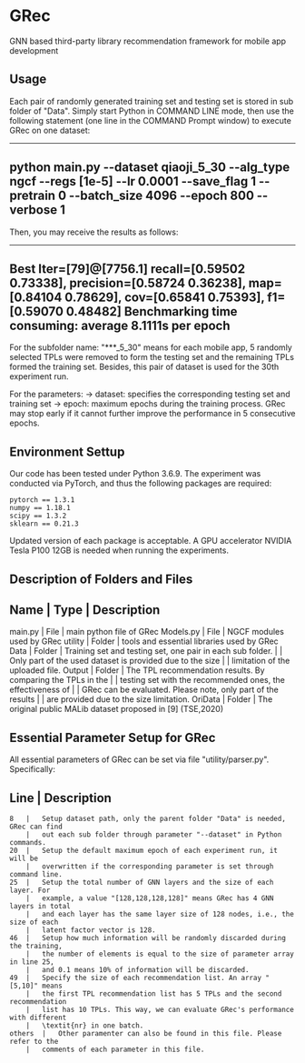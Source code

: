 # GRec
GNN based third-party library recommendation framework for mobile app development


## Usage ###

Each pair of randomly generated training set and testing set is stored in sub 
folder of "Data". Simply start Python in COMMAND LINE mode, then use the following
statement (one line in the COMMAND Prompt window) to execute GRec on one dataset:

---------------------------------------------------------------------------------
python main.py --dataset qiaoji_5_30 --alg_type ngcf --regs [1e-5] --lr 0.0001 
--save_flag 1 --pretrain 0 --batch_size 4096 --epoch 800 --verbose 1
---------------------------------------------------------------------------------

Then, you may receive the results as follows:

---------------------------------------------------------------------------------
Best Iter=[79]@[7756.1]	recall=[0.59502	0.73338], precision=[0.58724	0.36238],
map=[0.84104	0.78629], cov=[0.65841	0.75393], f1=[0.59070	0.48482]
Benchmarking time consuming: average 8.1111s per epoch
---------------------------------------------------------------------------------

For the subfolder name: 
	"***_5_30" means for each mobile app, 5 randomly selected TPLs were removed 
	to form the testing set and the remaining TPLs formed the training set. 
	Besides, this pair of dataset is used for the 30th experiment run.

For the parameters:
	-> dataset: specifies the corresponding testing set and training set
	-> epoch: maximum epochs during the training process. GRec may stop early if 
	it cannot further improve the performance in 5 consecutive epochs.




## Environment Settup ###

Our code has been tested under Python 3.6.9. The experiment was conducted via 
PyTorch, and thus the following packages are required:

	pytorch == 1.3.1
	numpy == 1.18.1
	scipy == 1.3.2
	sklearn == 0.21.3

Updated version of each package is acceptable. A GPU accelerator NVIDIA Tesla P100
12GB is needed when running the experiments. 


## Description of Folders and Files ###

Name		|	Type	|	Description
--------------------------------------------------------------------------------------------
main.py		|	File	|	main python file of GRec
Models.py	|	File	|	NGCF modules used by GRec
utility		|	Folder	|	tools and essential libraries used by GRec
Data		|	Folder	|	Training set and testing set, one pair in each sub folder.
			|			|	Only part of the used dataset is provided due to the size 
			|			|	limitation of the uploaded file.
Output		|	Folder	|	The TPL recommendation results. By comparing the TPLs in the
			|			|	testing set with the recommended ones, the effectiveness of
			|			|	GRec can be evaluated. Please note, only part of the results
			|			|	are provided due to the size limitation.
OriData		|	Folder	|	The original public MALib dataset proposed in [9] (TSE,2020)



## Essential Parameter Setup for GRec ###

All essential parameters of GRec can be set via file "utility/parser.py". Specifically:

 Line	|	Description
--------------------------------------------------------------------------------------------
	8	|	Setup dataset path, only the parent folder "Data" is needed, GRec can find
		|	out each sub folder through parameter "--dataset" in Python commands.
	20	|	Setup the default maximum epoch of each experiment run, it will be 
		|	overwritten if the corresponding parameter is set through command line.
	25	|	Setup the total number of GNN layers and the size of each layer. For 
		|	example, a value "[128,128,128,128]" means GRec has 4 GNN layers in total
		|	and each layer has the same layer size of 128 nodes, i.e., the size of each 
		|	latent factor vector is 128.
	46 	|	Setup how much information will be randomly discarded during the training, 
		|	the number of elements is equal to the size of parameter array in line 25, 
		|	and 0.1 means 10% of information will be discarded.
	49	|	Specify the size of each recommendation list. An array "[5,10]" means 
		|	the first TPL recommendation list has 5 TPLs and the second recommendation
		|	list has 10 TPLs. This way, we can evaluate GRec's performance with different
		|	\textit{nr} in one batch.
	others	|	Other paramenter can also be found in this file. Please refer to the 
		|	comments of each parameter in this file. 
				
				
